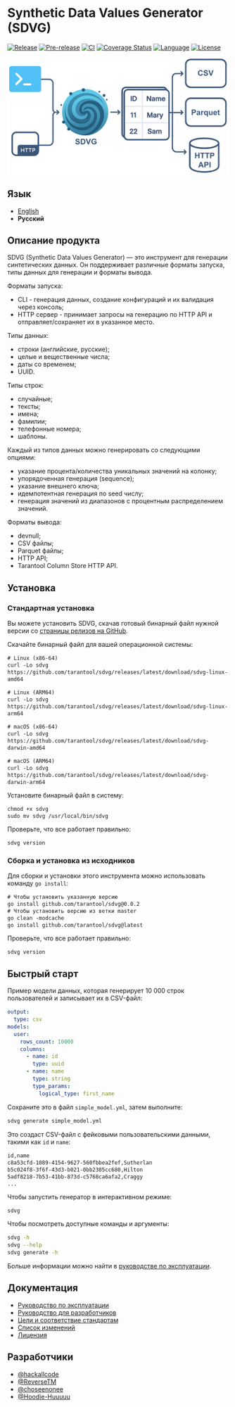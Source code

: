 # Synthetic Data Values Generator (SDVG)

[![Release][release-badge]][release-url]
[![Pre-release][pre-release-badge]][pre-release-url]
[![CI][actions-badge]][actions-url]
[![Coverage Status][test-coverage-badge]][test-coverage-url]
[![Language][language-badge]][language-url]
[![License][license-badge]][license-url]

[release-badge]: https://img.shields.io/github/v/release/tarantool/sdvg
[release-url]: https://github.com/tarantool/sdvg/releases/latest/
[pre-release-badge]: https://img.shields.io/badge/pre--release-latest-orange
[pre-release-url]: https://github.com/tarantool/sdvg/releases/tag/latest/
[actions-badge]: https://img.shields.io/github/check-runs/tarantool/sdvg/master
[actions-url]: https://github.com/tarantool/sdvg/actions
[test-coverage-badge]: https://img.shields.io/coverallsCoverage/github/tarantool/sdvg?branch=master
[test-coverage-url]: https://coveralls.io/github/tarantool/sdvg?branch=master
[language-badge]: https://img.shields.io/github/languages/top/tarantool/sdvg
[language-url]: https://github.com/tarantool/sdvg/search?l=go
[license-badge]: https://img.shields.io/github/license/tarantool/sdvg
[license-url]: ./LICENSE

![scheme.png](asset/scheme.png)

## Язык

- [English](README.md)
- **Русский**

## Описание продукта

SDVG (Synthetic Data Values Generator) — это инструмент для генерации синтетических данных.
Он поддерживает различные форматы запуска, типы данных для генерации и форматы вывода.

Форматы запуска:

- CLI - генерация данных, создание конфигураций и их валидация через консоль;
- HTTP сервер - принимает запросы на генерацию по HTTP API и отправляет/сохраняет их в указанное место.

Типы данных:

- строки (английские, русские);
- целые и вещественные числа;
- даты со временем;
- UUID.

Типы строк:

- случайные;
- тексты;
- имена;
- фамилии;
- телефонные номера;
- шаблоны.

Каждый из типов данных можно генерировать со следующими опциями:

- указание процента/количества уникальных значений на колонку;
- упорядоченная генерация (sequence);
- указание внешнего ключа;
- идемпотентная генерация по seed числу;
- генерация значений из диапазонов с процентным распределением значений.

Форматы вывода:

- devnull;
- CSV файлы;
- Parquet файлы;
- HTTP API;
- Tarantool Column Store HTTP API.

## Установка

### Стандартная установка

Вы можете установить SDVG, скачав готовый бинарный файл нужной версии
со [страницы релизов на GitHub](https://github.com/tarantool/sdvg/releases).

Скачайте бинарный файл для вашей операционной системы:

```shell
# Linux (x86-64)
curl -Lo sdvg https://github.com/tarantool/sdvg/releases/latest/download/sdvg-linux-amd64
```

```shell
# Linux (ARM64)
curl -Lo sdvg https://github.com/tarantool/sdvg/releases/latest/download/sdvg-linux-arm64
```

```shell
# macOS (x86-64)
curl -Lo sdvg https://github.com/tarantool/sdvg/releases/latest/download/sdvg-darwin-amd64
```

```shell
# macOS (ARM64)
curl -Lo sdvg https://github.com/tarantool/sdvg/releases/latest/download/sdvg-darwin-arm64
```

Установите бинарный файл в систему:

```shell
chmod +x sdvg
sudo mv sdvg /usr/local/bin/sdvg
```

Проверьте, что все работает правильно:

```shell
sdvg version
```

### Сборка и установка из исходников

Для сборки и установки этого инструмента можно использовать команду `go install`:

```shell
# Чтобы установить указанную версию
go install github.com/tarantool/sdvg@0.0.2
# Чтобы установить версию из ветки master
go clean -modcache
go install github.com/tarantool/sdvg@latest
```

Проверьте, что все работает правильно:

```shell
sdvg version
```

## Быстрый старт

Пример модели данных, которая генерирует 10 000 строк пользователей и записывает их в CSV-файл:

```yaml
output:
  type: csv
models:
  user:
    rows_count: 10000
    columns:
      - name: id
        type: uuid
      - name: name
        type: string
        type_params:
          logical_type: first_name
```

Сохраните это в файл `simple_model.yml`, затем выполните:

```bash
sdvg generate simple_model.yml
```

Это создаст CSV-файл с фейковыми пользовательскими данными, такими как `id` и `name`:

```csv
id,name
c8a53cfd-1089-4154-9627-560fbbea2fef,Sutherlan
b5c024f8-3f6f-43d3-b021-0bb2305cc680,Hilton
5adf8218-7b53-41bb-873d-c5768ca6afa2,Craggy
...
```

Чтобы запустить генератор в интерактивном режиме:

```bash
sdvg
```

Чтобы посмотреть доступные команды и аргументы:

```bash
sdvg -h
sdvg --help
sdvg generate -h
```

Больше информации можно найти в [руководстве по эксплуатации](./doc/ru/usage.md).

## Документация

- [Руководство по эксплуатации](./doc/ru/usage.md)
- [Руководство для разработчиков](./doc/ru/contributing.md)
- [Цели и соответствие стандартам](./doc/ru/overview.md)
- [Список изменений](./CHANGELOG.md)
- [Лицензия](./LICENSE)

## Разработчики

- [@hackallcode](https://github.com/hackallcode)
- [@ReverseTM](https://github.com/ReverseTM)
- [@choseenonee](https://github.com/choseenonee)
- [@Hoodie-Huuuuu](https://github.com/Hoodie-Huuuuu)
